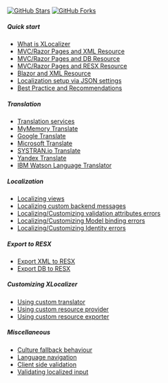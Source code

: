 [![GitHub Stars](https://shields.io/github/stars/LazZiya/XLocalizer?label=Stars&style=social)](https://github.com/LazZiya/XLocalizer)
[![GitHub Forks](https://shields.io/github/forks/LazZiya/XLocalizer?label=Forks&style=social)](https://github.com/LazZiya/XLocalizer)


##### Quick start
- [What is XLocalizer][1]
- [MVC/Razor Pages and XML Resource][5]
- [MVC/Razor Pages and DB Resource][6]
- [MVC/Razor Pages and RESX Resource][7]
- [Blazor and XML Resource][4]
- [Localization setup via JSON settings][2]
- [Best Practice and Recommendations][3]

##### Translation
- [Translation services][8]
- [MyMemory Translate][9]
- [Google Translate][11]
- [Microsoft Translate][28]
- [SYSTRAN.io Translate][10]
- [Yandex Translate][12]
- [IBM Watson Language Translator][13]

##### Localization
- [Localizing views][14]
- [Localizing custom backend messages][15]
- [Localizing/Customizing validation attributes errors][16]
- [Localizing/Customizing Model binding errors][17]
- [Localizing/Customizing Identity errors][18]

##### Export to RESX
- [Export XML to RESX][19]
- [Export DB to RESX][20]

##### Customizing XLocalizer
- [Using custom translator][21]
- [Using custom resource provider][22]
- [Using custom resource exporter][23]

##### Miscellaneous
  - [Culture fallback behaviour][24]
  - [Language navigation][25]
  - [Client side validation][26]
  - [Validating localized input][27]

[1]:index.md
[2]:setup-json.md
[3]:best-practice.md
[4]:setup-blazor.md
[5]:setup-xml.md
[6]:setup-db.md
[7]:setup-resx.md
[8]:translate-services.md
[9]:translate-services-mymemory.md
[10]:translate-services-systran.md
[11]:translate-services-google.md
[12]:translate-services-yandex.md
[13]:translate-services-ibm.md
[14]:localizing-views.md
[15]:localizing-custom-backend-messages.md
[16]:localizing-validation-attributes-errors.md
[17]:model-binding-errors.md
[18]:identity-errors.md
[19]:export-xml-to-resx.md
[20]:export-db-to-resx.md
[21]:using-custom-translator.md
[22]:using-custom-resource-provider.md
[23]:using-custom-resource-exporter.md
[24]:culture-fallback-behavior.md
[25]:language-navigation.md
[26]:client-side-validation.md
[27]:validating-localized-input.md
[28]:translate-services-microsoft.md